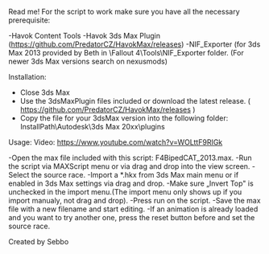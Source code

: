 Read me!
For the script to work make sure you have all the necessary prerequisite:

-Havok Content Tools 
-Havok 3ds Max Plugin (https://github.com/PredatorCZ/HavokMax/releases) 
-NIF_Exporter (for 3ds Max 2013 provided by Beth in \Fallout 4\Tools\NIF_Exporter folder. (For newer 3ds Max versions search on nexusmods) 

Installation: 
- Close 3ds Max
- Use the 3dsMaxPlugin files included or download the latest release. ( https://github.com/PredatorCZ/HavokMax/releases )
- Copy the file for your 3dsMax version into the following folder: InstallPath\Autodesk\3ds Max 20xx\plugins

Usage:
Video: https://www.youtube.com/watch?v=WOLttF9RIGk

-Open the max file included with this script: F4BipedCAT_2013.max. 
-Run the script via MAXScript menu or via drag and drop into the view screen. 
-Select the source race. 
-Import a *.hkx from 3ds Max main menu or if enabled in 3ds Max settings via drag and drop. 
-Make sure „Invert Top" is unchecked in the import menu.(The import menu only shows up if you import manualy, not drag and drop). 
-Press run on the script. 
-Save the max file with a new filename and start editing. 
-If an animation is already loaded and you want to try another one, press the reset button before and set the source race. 

 Created by Sebbo 
